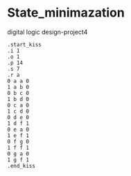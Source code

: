 # State_minimazation
digital logic design-project4 
  
    .start_kiss  
    .i 1  
    .o 1  
    .p 14  
    .s 7  
    .r a  
    0 a a 0  
    1 a b 0  
    0 b c 0
    1 b d 0
    0 c a 0
    1 c d 0
    0 d e 0
    1 d f 1
    0 e a 0
    1 e f 1
    0 f g 0
    1 f f 1
    0 g a 0
    1 g f 1
    .end_kiss

